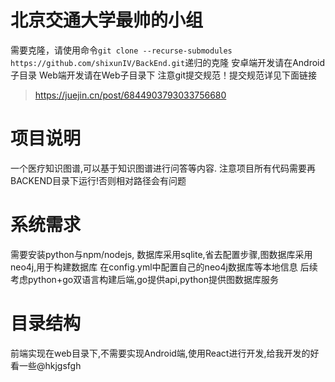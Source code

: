 # 北京交通大学最帅的小组
需要克隆，请使用命令`git clone --recurse-submodules https://github.com/shixunIV/BackEnd.git`递归的克隆
安卓端开发请在Android子目录
Web端开发请在Web子目录下
注意git提交规范！提交规范详见下面链接
>https://juejin.cn/post/6844903793033756680


# 项目说明
一个医疗知识图谱,可以基于知识图谱进行问答等内容.
注意项目所有代码需要再BACKEND目录下运行!否则相对路径会有问题

# 系统需求
需要安装python与npm/nodejs, 数据库采用sqlite,省去配置步骤,图数据库采用neo4j,用于构建数据库
在config.yml中配置自己的neo4j数据库等本地信息
后续考虑python+go双语言构建后端,go提供api,python提供图数据库服务

# 目录结构
前端实现在web目录下,不需要实现Android端,使用React进行开发,给我开发的好看一些@hkjgsfgh

